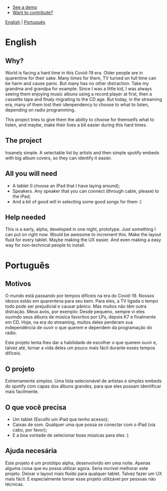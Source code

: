 - [See a demo](https://listen.musicforall.app/)
- [Want to contribute?](https://github.com/andregumieri/music-for-all/blob/develop/contributing.md)

[English](#english) | [Português](#português)

# English

## Why?
World is facing a hard time in this Covid-19 era. Older people are in quarentine for their sake. Many times for them, TV turned on full time can be harm and cause panic. But many has no other distraction. Take my grandma and grandpa for example: Since I was a little kid, I was always seeing them enjoying music albuns using a record player at first, then a cassette tape and finaly migrating to the CD age. But today, in the streaming era, many of them lost their idenpendency to choose to what to listen, depending on radio programming.  

This project tries to give them the ability to choose for themselfs what to listen, and maybe, make their lives a bit easier during this hard times. 

## The project
Insanely simple. A selectable list by artists and then simple spotify embeds with big album covers, so they can identify it easier. 

## All you will need
* A tablet (I choose an iPad that I have laying around);
* Speakers. Any speaker that you can connect (through cable, please) to the iPad;
* And a bit of good will in selecting some good songs for them :)

## Help needed
This is a early, alpha, developed in one night, prototype. Just something I can put on right now. Would be awesome to increment this. Make the layout fluid for every tablet. Maybe making the UX easier. And even making a easy way for non-technical people to install. 

# Português

## Motivos
O mundo está passando por tempos difíceis na era do Covid-19. Nossos idosos estão em quarentena para seu bem. Para eles, a TV ligada o tempo todo pode ser prejudicial e causar pânico. Mas muitos não têm outra distração. Meus avós, por exemplo: Desde pequeno, sempre vi eles ouvindo seus álbuns de música favoritos por LPs, depois K7 e finalmente em CD. Hoje, na era do streaming, muitos deles perderam sua independência de ouvir o que querem e dependem da programação do rádio. 

Este projeto tenta lhes dar a habilidade de escolher o que querem ouvir e, talvez até, tornar a vida deles um pouco mais fácil durante esses tempos difíceis.

## O projeto
Extremamente simples. Uma lista selecionável de artistas e simples embeds do spotify com capas dos álbuns grandes, para que eles possam identificar mais facilmente.

## O que você precisa
* Um tablet (Escolhi um iPad que tenho acesso);
* Caixas de som. Qualquer uma que possa se conectar com o iPad (via cabo, por favor);
* E a boa vontade de selecionar boas músicas para eles :)

## Ajuda necesária
Este projeto é um protótipo alpha, desenvolvido em uma noite. Apenas alguma coisa que eu possa utilizar agora. Seria incrível melhorar este projeto. Deixar o layout mais fluído para qualquer tablet. Talvez fazer um UX mais fácil. E especialmente tornar esse projeto utilizável por pessoas não técnicas.

